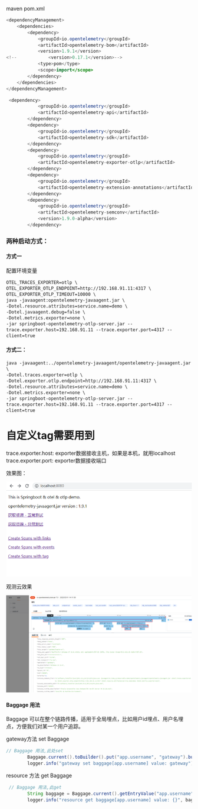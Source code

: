 maven pom.xml

```java
<dependencyManagement>
    <dependencies>
        <dependency>
            <groupId>io.opentelemetry</groupId>
            <artifactId>opentelemetry-bom</artifactId>
            <version>1.9.1</version>
<!--            <version>0.17.1</version>-->
            <type>pom</type>
            <scope>import</scope>
        </dependency>
    </dependencies>
</dependencyManagement>
```

```java
 <dependency>
            <groupId>io.opentelemetry</groupId>
            <artifactId>opentelemetry-api</artifactId>
        </dependency>
        <dependency>
            <groupId>io.opentelemetry</groupId>
            <artifactId>opentelemetry-sdk</artifactId>
        </dependency>
        <dependency>
            <groupId>io.opentelemetry</groupId>
            <artifactId>opentelemetry-exporter-otlp</artifactId>
        </dependency>
        <dependency>
            <groupId>io.opentelemetry</groupId>
            <artifactId>opentelemetry-extension-annotations</artifactId>
        </dependency>
        <dependency>
            <groupId>io.opentelemetry</groupId>
            <artifactId>opentelemetry-semconv</artifactId>
            <version>1.9.0-alpha</version>
        </dependency>
```

### 两种启动方式：

#### 方式一

配置环境变量

```shell
OTEL_TRACES_EXPORTER=otlp \
OTEL_EXPORTER_OTLP_ENDPOINT=http://192.168.91.11:4317 \
OTEL_EXPORTER_OTLP_TIMEOUT=10000 \
java -javaagent:opentelemetry-javaagent.jar \
-Dotel.resource.attributes=service.name=demo \
-Dotel.javaagent.debug=false \
-Dotel.metrics.exporter=none \
-jar springboot-opentelemetry-otlp-server.jar --trace.exporter.host=192.168.91.11 --trace.exporter.port=4317 --client=true
```

#### 方式二：

```shell
java -javaagent:../opentelemetry-javaagent/opentelemetry-javaagent.jar \
-Dotel.traces.exporter=otlp \
-Dotel.exporter.otlp.endpoint=http://192.168.91.11:4317 \
-Dotel.resource.attributes=service.name=demo \
-Dotel.metrics.exporter=none \
-jar springboot-opentelemetry-otlp-server.jar --trace.exporter.host=192.168.91.11 --trace.exporter.port=4317 --client=true
```

# 自定义tag需要用到

trace.exporter.host: exporter数据接收主机，如果是本机，就用localhost
trace.exporter.port: exporter数据接收端口

效果图：

![](../images/2022-03-11-11-28-16-image.png)

观测云效果

![](../images/2022-03-11-14-13-51-image.png)

#### Baggage 用法

Baggage 可以在整个链路传播，适用于全局埋点，比如用户id埋点、用户名埋点，方便我们对某一个用户追踪。

gateway方法 set Baggage

```java
// Baggage 用法,此处set
        Baggage.current().toBuilder().put("app.username", "gateway").build().makeCurrent();
        logger.info("gateway set baggage[app.username] value: gateway");
```

resource 方法 get Baggage

```java
 // Baggage 用法,此get
        String baggage = Baggage.current().getEntryValue("app.username");
        logger.info("resource get baggage[app.username] value: {}", baggage);
```
